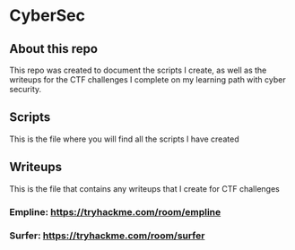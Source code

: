 # CyberSec

## About this repo

This repo was created to document the scripts I create, as well as the writeups for the CTF challenges I complete on my learning path with cyber security.

## Scripts

This is the file where you will find all the scripts I have created

## Writeups

This is the file that contains any writeups that I create for CTF challenges

### Empline: https://tryhackme.com/room/empline
### Surfer: https://tryhackme.com/room/surfer
